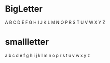 # BigLetter 
A B C D E F G H I J K L M N O P R S T U V W X Y Z
# smallletter 
a b c d e f g h i j k l m n o p r s t u v w x y z
